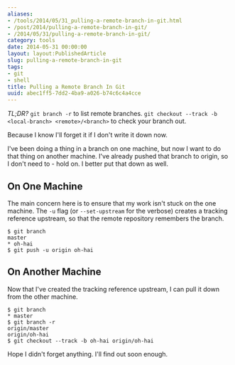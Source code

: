 ```yaml
---
aliases:
- /tools/2014/05/31_pulling-a-remote-branch-in-git.html
- /post/2014/pulling-a-remote-branch-in-git/
- /2014/05/31/pulling-a-remote-branch-in-git/
category: tools
date: 2014-05-31 00:00:00
layout: layout:PublishedArticle
slug: pulling-a-remote-branch-in-git
tags:
- git
- shell
title: Pulling a Remote Branch In Git
uuid: abec1ff5-7dd2-4ba9-a026-b74c6c4a4cce
---
```


*TL;DR?* `git branch -r` to list remote branches. `git checkout
--track -b <local-branch> <remote>/<branch>` to check your branch
out.
<!--more-->

Because I know I'll forget it if I don't write it down now.

I've been doing a thing in a branch on one machine, but now I want
to do that thing on another machine. I've already pushed that branch
to origin, so I don't need to - hold on. I better put that down as well.

## On One Machine
 
The main concern here is to ensure that my work isn't stuck on the
one machine. The `-u` flag (or `--set-upstream` for the verbose)
creates a tracking reference upstream, so that the remote
repository remembers the branch.

    $ git branch
    master
    * oh-hai
    $ git push -u origin oh-hai

## On Another Machine

Now that I've created the tracking reference upstream, I can pull
it down from the other machine.

    $ git branch
    * master
    $ git branch -r
    origin/master
    origin/oh-hai
    $ git checkout --track -b oh-hai origin/oh-hai

Hope I didn't forget anything. I'll find out soon enough.
